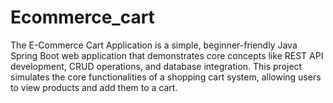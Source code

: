 # Ecommerce_cart
The E-Commerce Cart Application is a simple, beginner-friendly Java Spring Boot web application that demonstrates core concepts like REST API development, CRUD operations, and database integration. This project simulates the core functionalities of a shopping cart system, allowing users to view products and add them to a cart.
